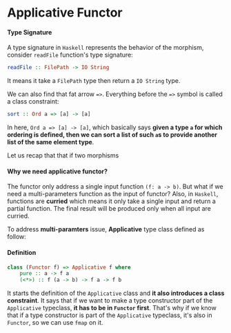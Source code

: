 # Applicative Functor

#### Type Signature

A type signature in `Haskell` represents the behavior of the morphism, consider `readFile` function's type signature:

```haskell
readFile :: FilePath -> IO String
```

It means it take a `FilePath` type then return a `IO String` type.

We can also find that fat arrow `=>`. Everything before the `=>` symbol is called a class constraint:

```haskell
sort :: Ord a => [a] -> [a]
```

In here, `Ord a => [a] -> [a]`, which basically says **given a type `a` for which ordering is defined, then we can sort a list of such `a`s to provide another list of the same element type**.


Let us recap that that if two morphisms

#### Why we need applicative functor?

The functor only address a single input function `(f: a -> b)`. But what if we need a multi-parameters function as the input of functor? Also, in `Haskell`, functions are **curried** which means it only take a single input and return a partial function. The final result will be produced only when all input are curried.

To address **multi-paramters** issue, **Applicative** type class defined as follow:

#### Definition

```haskell
class (Functor f) => Applicative f where  
    pure :: a -> f a  
    (<*>) :: f (a -> b) -> f a -> f b  
```

It starts the definition of the `Applicative` class and **it also introduces a class constraint**. It says that if we want to make a type constructor part of the `Applicative` typeclass, **it has to be in `Functor` first**. That's why if we know that if a type constructor is part of the `Applicative` typeclass, it's also in `Functor`, so we can use `fmap` on it.

